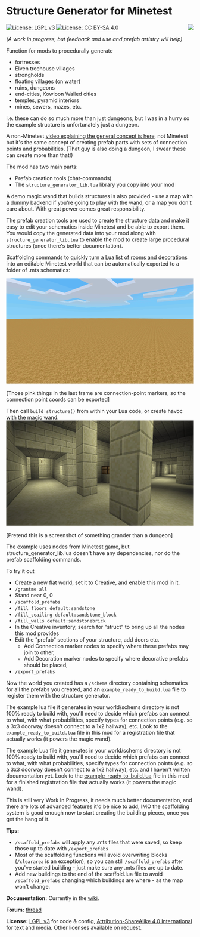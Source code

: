# Structure Generator for Minetest
<img src="https://raw.githubusercontent.com/wiki/treer/amidstest/screenshots/150px-Minetest-logo.png" align="right" />

[![License: LGPL v3](https://img.shields.io/badge/License-LGPL%20v3-blue.svg)](https://www.gnu.org/licenses/lgpl-3.0)
[![License: CC BY-SA 4.0](https://img.shields.io/badge/License-CC%20BY--SA%204.0-lightgrey.svg)](http://creativecommons.org/licenses/by-sa/4.0/)

*(A work in progress, but feedback and use and prefab artistry will help)*

Function for mods to procedurally generate 
* fortresses
* Elven treehouse villages
* strongholds
* floating villages (on water)
* ruins, dungeons
* end-cities, Kowloon Walled cities
* temples, pyramid interiors
* mines, sewers, mazes, etc.

i.e. these can do so much more than just dungeons, but I was in a hurry so the example structure is unfortunately just a dungeon.

A non-Minetest [video explaining the general concept is here](https://www.youtube.com/watch?v=rfKcpp8UDQ0), not Minetest but it's the same concept of creating prefab parts with sets of connection points and probabilities. (That guy is also doing a dungeon, I swear these can create more than that!)

The mod has two main parts:
* Prefab creation tools (chat-commands)
* The `structure_generator_lib.lua` library you copy into your mod

A demo magic wand that builds structures is also provided - use a map with a dummy backend if you're going to play with the wand, or a map you don't care about. With great power comes great responsibility.

The prefab creation tools are used to create the structure data and make it easy to edit your schematics inside Minetest and be able to export them. You would copy the generated data into your mod along with `structure_generator_lib.lua` to enable the mod to create large procedural structures (once there's better documentation).

Scaffolding commands to quickly turn [a Lua list of rooms and decorations](https://github.com/Treer/structure_generator/blob/master/example_ready_to_scaffold.lua) into an editable Minetest world that can be automatically exported to a folder of .mts schematics:

![Scaffolding](scaffolding.gif)

[Those pink things in the last frame are connection-point markers, so the connection point coords can be exported]

Then call `build_structure()` from within your Lua code, or create havoc with the magic wand.
![Generated structures](screenshot.jpg)

[Pretend this is a screenshot of something grander than a dungeon]

The example uses nodes from Minetest game, but structure_generator_lib.lua doesn't have any dependencies, nor do the prefab scaffolding commands.

To try it out
* Create a new flat world, set it to Creative, and enable this mod in it. 
* `/grantme all`
* Stand near 0, 0
* `/scaffold_prefabs`
* `/fill_floors default:sandstone`
* `/fill_ceailing default:sandstone_block`
* `/fill_walls default:sandstonebrick`
* In the Creative inventory, search for "struct" to bring up all the nodes this mod provides
* Edit the "prefab" sections of your structure, add doors etc.
  * Add Connection marker nodes to specify where these prefabs may join to other,
  * Add Decoration marker nodes to specify where decorative prefabs should be placed,
* `/export_prefabs`

Now the world you created has a `/schems` directory containing schematics for all the prefabs you created, and an `example_ready_to_build.lua` file to register them with the structure generator.

The example lua file it generates in your world/schems directory is not 100% ready to build with, you'll need to decide which prefabs can connect to what, with what probabilities, specify types for connection points (e.g. so a 3x3 doorway doesn't connect to a 1x2 hallway), etc. Look to the `example_ready_to_build.lua` file in this mod for a registration file that actually works (it powers the magic wand).

The example Lua file it generates in your world/schems directory is not 100% ready to build with, you'll need to decide which prefabs can connect to what, with what probabilities, specify types for connection points (e.g. so a 3x3 doorway doesn't connect to a 1x2 hallway), etc. and I haven't written documentation yet. Look to the [example_ready_to_build.lua](https://github.com/Treer/structure_generator/blob/master/example_ready_to_build.lua) file in this mod for a finished registration file that actually works (it powers the magic wand).

This is still very Work In Progress, it needs much better documentation, and there are lots of advanced features it'd be nice to add, IMO the scaffolding system is good enough now to start creating the building pieces, once you get the hang of it.

**Tips:**
* `/scaffold_prefabs` will apply any .mts files that were saved, so keep those up to date with `/export_prefabs`
* Most of the scaffolding functions will avoid overwriting blocks (`/cleararea` is an exception), so you can still `/scaffold_prefabs` after you've started building - just make sure any .mts files are up to date.
* Add new buildings to the end of the scaffold.lua file to avoid `/scaffold_prefabs` changing which buildings are where - as the map won't change.

**Documentation:** Currently in the [wiki](https://github.com/Treer/structure_generator/wiki).

**Forum:** [thread](https://forum.minetest.net/viewtopic.php?t=27173)

**License:**
[LGPL v3](https://www.gnu.org/licenses/lgpl-3.0) for code & config, [Attribution-ShareAlike 4.0 International](http://creativecommons.org/licenses/by-sa/4.0/) for text and media. Other licenses available on request.

